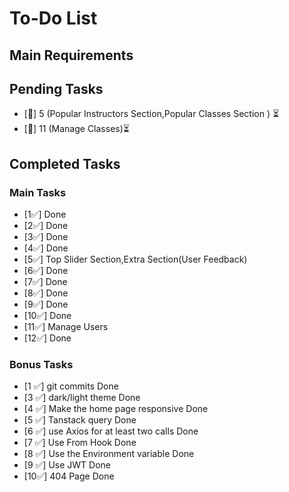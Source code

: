 # To-Do List


## Main Requirements
## Pending Tasks
- [📝] 5 (Popular Instructors Section,Popular Classes Section ) ⏳
- [📝] 11  (Manage Classes)⏳

## Completed Tasks
### Main Tasks
- [1✅] Done
- [2✅] Done  
- [3✅] Done  
- [4✅] Done  
- [5✅] Top Slider Section,Extra Section(User Feedback) 
- [6✅] Done
- [7✅] Done
- [8✅] Done
- [9✅] Done
- [10✅] Done
- [11✅] Manage Users
- [12✅] Done
### Bonus Tasks
- [1 ✅] git commits Done
- [3 ✅] dark/light theme Done
- [4 ✅] Make the home page responsive Done
- [5 ✅] Tanstack query Done
- [6 ✅] use Axios for at least two calls Done
- [7 ✅] Use From Hook Done
- [8 ✅] Use the Environment variable Done
- [9 ✅] Use JWT Done
- [10✅] 404 Page Done


